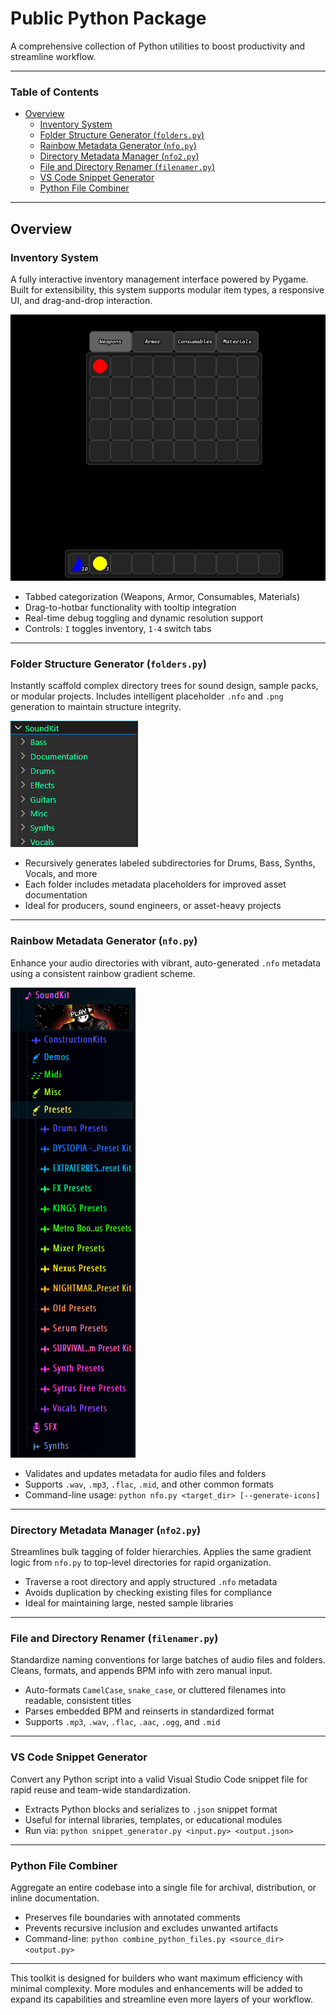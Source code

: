 # Public Python Package

A comprehensive collection of Python utilities to boost productivity and streamline workflow.

---

### Table of Contents

- [Overview](#overview)
  - [Inventory System](#inventory-system)
  - [Folder Structure Generator (`folders.py`)](#folder-structure-generator-folderspy)
  - [Rainbow Metadata Generator (`nfo.py`)](#rainbow-metadata-generator-nfopy)
  - [Directory Metadata Manager (`nfo2.py`)](#directory-metadata-manager-nfo2py)
  - [File and Directory Renamer (`filenamer.py`)](#file-and-directory-renamer-filenamerpy)
  - [VS Code Snippet Generator](#vs-code-snippet-generator)
  - [Python File Combiner](#python-file-combiner)

---

## Overview

### Inventory System

A fully interactive inventory management interface powered by Pygame. Built for extensibility, this system supports modular item types, a responsive UI, and drag-and-drop interaction.

![Inventory System](<inv.PNG>)

- Tabbed categorization (Weapons, Armor, Consumables, Materials)
- Drag-to-hotbar functionality with tooltip integration
- Real-time debug toggling and dynamic resolution support
- Controls: `I` toggles inventory, `1-4` switch tabs

---

### Folder Structure Generator (`folders.py`)

Instantly scaffold complex directory trees for sound design, sample packs, or modular projects. Includes intelligent placeholder `.nfo` and `.png` generation to maintain structure integrity.

![SoundKit Structure](<soundkit.PNG>)

- Recursively generates labeled subdirectories for Drums, Bass, Synths, Vocals, and more
- Each folder includes metadata placeholders for improved asset documentation
- Ideal for producers, sound engineers, or asset-heavy projects

---

### Rainbow Metadata Generator (`nfo.py`)

Enhance your audio directories with vibrant, auto-generated `.nfo` metadata using a consistent rainbow gradient scheme.

![Rainbow Metadata](<nfo.PNG>)

- Validates and updates metadata for audio files and folders
- Supports `.wav`, `.mp3`, `.flac`, `.mid`, and other common formats
- Command-line usage: `python nfo.py <target_dir> [--generate-icons]`

---

### Directory Metadata Manager (`nfo2.py`)

Streamlines bulk tagging of folder hierarchies. Applies the same gradient logic from `nfo.py` to top-level directories for rapid organization.

- Traverse a root directory and apply structured `.nfo` metadata
- Avoids duplication by checking existing files for compliance
- Ideal for maintaining large, nested sample libraries

---

### File and Directory Renamer (`filenamer.py`)

Standardize naming conventions for large batches of audio files and folders. Cleans, formats, and appends BPM info with zero manual input.

- Auto-formats `CamelCase`, `snake_case`, or cluttered filenames into readable, consistent titles
- Parses embedded BPM and reinserts in standardized format
- Supports `.mp3`, `.wav`, `.flac`, `.aac`, `.ogg`, and `.mid`

---

### VS Code Snippet Generator

Convert any Python script into a valid Visual Studio Code snippet file for rapid reuse and team-wide standardization.

- Extracts Python blocks and serializes to `.json` snippet format
- Useful for internal libraries, templates, or educational modules
- Run via: `python snippet_generator.py <input.py> <output.json>`

---

### Python File Combiner

Aggregate an entire codebase into a single file for archival, distribution, or inline documentation.

- Preserves file boundaries with annotated comments
- Prevents recursive inclusion and excludes unwanted artifacts
- Command-line: `python combine_python_files.py <source_dir> <output.py>`

---

This toolkit is designed for builders who want maximum efficiency with minimal complexity. More modules and enhancements will be added to expand its capabilities and streamline even more layers of your workflow.
